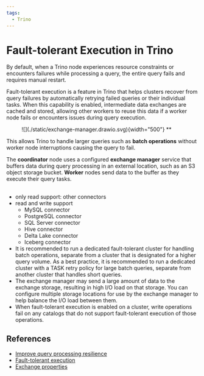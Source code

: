 ```yaml
---
tags:
  - Trino
---
```


# Fault-tolerant Execution in Trino

By default, when a Trino node experiences resource constraints or encounters failures while processing a query, the entire query fails and requires manual restart.

Fault-tolerant execution is a feature in Trino that helps clusters recover from query failures by automatically retrying failed queries or their individual tasks. When this capability is enabled, intermediate data exchanges are cached and stored, allowing other workers to reuse this data if a worker node fails or encounters issues during query execution.

<figure markdown="span">
  ![](./static/exchange-manager.drawio.svg){width="500"}
  **
</figure>


This allows Trino to handle larger queries such as **batch operations** without worker node interruptions causing the query to fail.

The **coordinator** node uses a configured **exchange manager** service that buffers data during query processing in an external location, such as an S3 object storage bucket. **Worker** nodes send data to the buffer as they execute their query tasks.


##
- only read support: other connectors
- read and write support 
    - MySQL connector
    - PostgreSQL connector
    - SQL Server connector
    - Hive connector
    - Delta Lake connector
    - Iceberg connector
- It is recommended to run a dedicated fault-tolerant cluster for handling batch operations, separate from a cluster that is designated for a higher query volume. As a best practice, it is recommended to run a dedicated cluster with a TASK retry policy for large batch queries, separate from another cluster that handles short queries.
- The exchange manager may send a large amount of data to the exchange storage, resulting in high I/O load on that storage. You can configure multiple storage locations for use by the exchange manager to help balance the I/O load between them.
- When fault-tolerant execution is enabled on a cluster, write operations fail on any catalogs that do not support fault-tolerant execution of those operations.


## References

- [Improve query processing resilience](https://trino.io/docs/current/installation/query-resiliency.html)
- [Fault-tolerant execution](https://trino.io/docs/current/admin/fault-tolerant-execution.html)
- [Exchange properties](https://trino.io/docs/current/admin/properties-exchange.html)